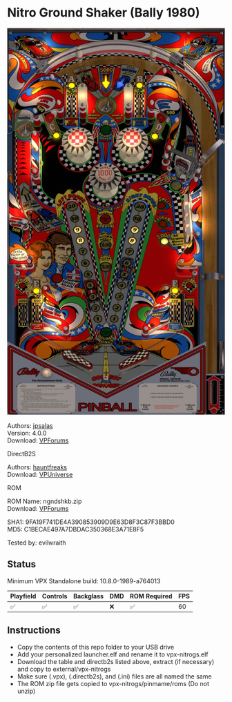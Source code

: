 # Nitro Ground Shaker (Bally 1980)

![Table Preview](https://github.com/evilwraith/vpx-images/blob/main/vpx-nitrogs.jpg)

Authors: [jpsalas](https://www.vpforums.org/index.php?showuser=277)  
Version: 4.0.0  
Download: [VPForums](https://www.vpforums.org/index.php?app=downloads&showfile=13598)

DirectB2S

Authors: [hauntfreaks](https://vpuniverse.com/profile/5216-hauntfreaks/)  
Download: [VPUniverse](https://vpuniverse.com/files/file/14380-nitro-ground-shaker-bally-1980-b2s/)

ROM

ROM Name: ngndshkb.zip  
Download: [VPForums](https://www.vpforums.org/index.php?app=downloads&showfile=685)  

SHA1: 9FA19F741DE4A390853909D9E63D8F3C87F3BBD0  
MD5:  C1BECAE497A7DBDAC350368E3A71E8F5

Tested by: evilwraith

## Status 

Minimum VPX Standalone build: 10.8.0-1989-a764013

| Playfield | Controls | Backglass | DMD | ROM Required | FPS | 
|-----------|----------|-----------|-----|--------------|-----|
| :white_check_mark: | :white_check_mark: | :white_check_mark: | :x: | :white_check_mark: | 60 |

## Instructions

- Copy the contents of this repo folder to your USB drive
- Add your personalized launcher.elf and rename it to vpx-nitrogs.elf
- Download the table and directb2s listed above, extract (if necessary) and copy to external/vpx-nitrogs
- Make sure (.vpx), (.directb2s), and (.ini) files are all named the same
- The ROM zip file gets copied to vpx-nitrogs/pinmame/roms (Do not unzip)
